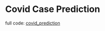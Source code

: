# Covid Case Prediction










full code: [covid_prediction](https://github.com/maayaikeda/covid_case_prediction/blob/master/Covid_case_predictions.ipynb)
